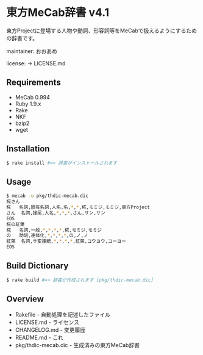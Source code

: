 # 東方MeCab辞書 v4.1

東方Projectに登場する人物や動詞、形容詞等をMeCabで扱えるようにするための辞書です。

maintainer: おおあめ

license: -> LICENSE.md

## Requirements
* MeCab 0.994
* Ruby 1.9.x
* Rake
* NKF
* bzip2
* wget

## Installation
```bash
$ rake install #=> 辞書がインストールされます
```

## Usage
```bash
$ mecab -u pkg/thdic-mecab.dic
椛さん
椛	名詞,固有名詞,人名,名,*,*,椛,モミジ,モミジ,東方Project
さん	名詞,接尾,人名,*,*,*,さん,サン,サン
EOS
椛の紅葉
椛	名詞,一般,*,*,*,*,椛,モミジ,モミジ
の	助詞,連体化,*,*,*,*,の,ノ,ノ
紅葉	名詞,サ変接続,*,*,*,*,紅葉,コウヨウ,コーヨー
EOS
```

## Build Dictionary
```bash
$ rake build #=> 辞書が作成されます [pkg/thdic-mecab.dic]
```

## Overview
* Rakefile - 自動処理を記述したファイル
* LICENSE.md - ライセンス
* CHANGELOG.md - 変更履歴
* README.md - これ
* pkg/thdic-mecab.dic - 生成済みの東方MeCab辞書